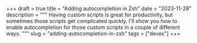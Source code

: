 +++
draft = true
title = "Adding autocompletion in Zsh"
date = "2023-11-28"
description = """
Having custom scripts is great for productivity, but sometimes those scripts get
complicated quickly. I'll show you how to enable autocompletion for those custom
scripts in a couple of different ways.
"""
slug = "adding-autocompletion-in-zsh"
tags = ["devex"]
+++

